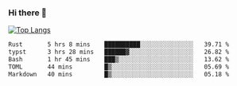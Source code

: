 ### Hi there 👋

<!--
**3Xpl0it3r/3Xpl0it3r** is a ✨ _special_ ✨ repository because its `README.md` (this file) appears on your GitHub profile.

Here are some ideas to get you started:

- 🔭 I’m currently working on ...
- 🌱 I’m currently learning ...
- 👯 I’m looking to collaborate on ...
- 🤔 I’m looking for help with ...
- 💬 Ask me about ...
- 📫 How to reach me: ...
- 😄 Pronouns: ...
- ⚡ Fun fact: ...
-->


[![Top Langs](https://github-readme-stats.vercel.app/api/top-langs/?username=3Xpl0it3r&layout=compact)](https://github.com/3Xpl0it3r/3Xpl0it3r)

<!--START_SECTION:waka-->

```txt
Rust       5 hrs 8 mins    ██████████░░░░░░░░░░░░░░░   39.71 %
typst      3 hrs 28 mins   ██████▓░░░░░░░░░░░░░░░░░░   26.82 %
Bash       1 hr 45 mins    ███▒░░░░░░░░░░░░░░░░░░░░░   13.62 %
TOML       44 mins         █▒░░░░░░░░░░░░░░░░░░░░░░░   05.69 %
Markdown   40 mins         █▒░░░░░░░░░░░░░░░░░░░░░░░   05.18 %
```

<!--END_SECTION:waka-->
